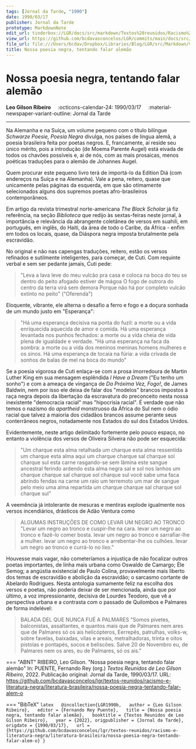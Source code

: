 ```yaml
---
tags: [Jornal da Tarde, "1990"]
date: 1990/03/17
publisher: Jornal da Tarde
prototype: MarkdownNote
edit_url: tinderbox://LGR/docs/src/markdown/Textos%20reunidos/Racismo%20e%20literatura%20negra/Literatura%20Brasileira?view=outline+select=1658628334
view_url: https://github.com/bcdavasconcelos/LGR/commits/main/docs/src/markdown/textos-reunidos/racismo-e-literatura-negra/literatura-brasileira/nossa-poesia-negra-tentando-falar-alem-o.md
file_url: file:///Users/bcdav/Dropbox/Libraries/Blog/LGR/src/Markdown/Vol%201/Literatura%20Brasileira/Nossa%20poesia%20negra,%20tentando%20falar%20alema%CC%83o.md
title: Nossa poesia negra, tentando falar alemão
---
```


# Nossa poesia negra, tentando falar alemão

__Leo Gilson Ribeiro__ &nbsp;&nbsp;&nbsp; :octicons-calendar-24: 1990/03/17 &nbsp;&nbsp;&nbsp; :material-newspaper-variant-outline: Jornal da Tarde  

---

Na Alemanha e na Suíça, um volume pequeno com o título bilíngue *Schwarze Poesie, Poesia Negra* divulga, nos países de língua alemã, a poesia brasileira feita por poetas negros. E, francamente, aí reside seu único mérito, pois a introdução (de Moema Parente Augel) está eivada de todos os chavões possíveis e, ai de nós, com as mais prosaicas, menos poéticas traduções para o alemão de Johannes Augel.

Quem procurar este pequeno livro terá de importá-lo da Edition Diá (com endereços na Suíça e na Alemanha). Vale a pena, reitero, quase que unicamente pelas páginas da esquerda, em que são otimamente selecionados alguns dos supremos poetas afro-brasileiros contemporâneos.

Em artigo da revista trimestral norte-americana *The Black Scholar* já fiz referência, na seção *Biblioteca* que redijo às sextas-feiras neste jornal, à importância e relevância da abrangente coletânea de versos em suahili, em português, em inglês, do Haiti, da área de todo o Caribe, da África - enfim em todos os locais, quase, da Diáspora negra imposta brutalmente pela escravidão.

No original e não nas capengas traduções, reitero, estão os versos refinados e sutilmente inteligentes, para começar, de Cuti. Com requinte verbal e sem ser pedante jamais, Cuti pede:

> "Leva
> a lava leve do meu vulcão
> pra casa
> e coloca na boca do teu
> se dentro do peito
> afogado estiver de mágoa
> O fogo de outrora
> do centro da terra
> virá sem demora
> Porque não há
> por completo
> vulcão extinto no peito" ("Oferenda")

Eloquente, vibrante, ele alterna o desafio a ferro e fogo e a doçura sonhada de um mundo justo em "Esperança":

> "Há uma esperança decisiva na ponta do fuzil:
> a morte ou a vida enriquecida
> aquecida de amor e comida.
> Há uma esperança levantada nos punhos fechados:
> a morte ou a vida cheia de vida
> plena de igualdade e verdade.
> "Há uma esperança na faca da sombra:
> a morte ou a vida dos meninos
> meninas homens mulheres e os sinos.
> Há uma esperança de tocaia na fúria:
> a vida crivada de sonhos
> de balas de mel na boca do mundo"

Se a poesia vigorosa de Cuti enlaça-se com a prosa imorredoura de Martin Luther King em sua mensagem esplêndida *I Have a Dream* ("Eu tenho um sonho") e com a ameaça de vingança de *Da Próxima Vez, Fogo!*, de James Baldwin, nem por isso ele deixa de falar dos "modelos" brancos impostos à raça negra depois da libertação da escravatura do preconceito nesta nossa inexistente "democracia racial" mas "hipocrisia racial". É verdade que não temos o nazismo do *apartheid* monstruoso da África do Sul nem o ódio racial que talvez a maioria dos cidadãos brancos assume perante seus conterrâneos negros, notadamente nos Estados do sul dos Estados Unidos.

Evidentemente, neste artigo delimitado fortemente pelo pouco espaço, no entanto a violência dos versos de Oliveira Silveira não pode ser esquecida:

> "Um charque esta alma retalhada
> um charque esta alma ressentida
> um charque esta alma aqui
> um charque
> charque sal
> charque sol
> charque sul
> esta carne rasgando-se sem lâmina
> este sangue ancestral ferindo ardendo
> esta alma negra sal e sol nos lanhos
> um charque
> charque sal
> charque sol
> charque sul
> você sabe uma faca abrindo fendas
> na carne um raio um terremoto um mar
> de sangue pelo meio uma alma repartida
> um charque
> charque sal
> charque sol
> charque sul"

A veemência já intolerante de mesuras e mentiras explode igualmente nos versos incendiários, drásticos de Adão Ventura como

> ALGUMAS INSTRUÇÕES DE COMO LEVAR UM NEGRO AO TRONCO
> "Levar um negro ao tronco
> e cuspir-lhe na cara.
> levar um negro ao tronco
> e fazê-lo comer bosta.
> levar um negro ao tronco
> e sarrafiar-lhe a mulher.
> levar um negro ao tronco
> e arrebentar-lhe os culhões.
> levar um negro ao tronco
> e currá-lo no lixo."

Houvesse mais vagar, não cometeríamos a injustiça de não focalizar outros poetas importantes, de linha mais urbana como Oswaldo de Camargo; Éle Semog; a angústia existencial de Paulo Colina, provavelmente mais liberto dos temas de escravidão e abolição da escravidão; o sarcasmo cortante de Abelardo Rodrigues. Nesta antologia sumamente feliz na escolha dos versos e poetas, não poderia deixar de ser mencionada, ainda que por último, a voz impressionante, decisiva de Lourdes Teodoro, que vê a perspectiva urbana e a contrasta com o passado de Quilombos e Palmares de forma indelével:

> BALADA DEL QUE NUNCA FUÉ A PALMARES
> "Somos pivetes,
> balconistas,
> assaltantes,
> e quantos mais
> que de Palmares nem
> ares
> que de Palmares
> só os ais
> helicópteros,
> Eerrepês,
> patrulhas,
> volks-w,
> sobre favelas, baixadas,
> vilas e areais,
> metralhadoras,
> trinta e oitos
> pistolas e pontapés,
> socos e beliscões.
> Salve 20 de Novembro
> eu, de Palmares
> nem os ares,
> eu de Palmares,
> só os ais."


=== "ABNT"
    RIBEIRO, Leo Gilson. "Nossa poesia negra, tentando falar alemão" In: PUENTE, Fernando Rey (org.) _Textos Reunidos de Leo Gilson Ribeiro_, 2022. Publicação original: Jornal da Tarde, 1990/03/17. URL: https://github.com/bcdavasconcelos/lgr/textos-reunidos/racismo-e-literatura-negra/literatura-brasileira/nossa-poesia-negra-tentando-falar-alem-o  

=== "BibTeX"
    ```latex  
    @incollection{LGR1990b,  
    author = {Leo Gilson Ribeiro},  
    editor = {Fernando Rey Puente},  
    title = {Nossa poesia negra, tentando falar alemão},  
    booktitle = {Textos Reunidos de Leo Gilson Ribeiro},  
    year = {2022},
    origpublisher = {Jornal da Tarde},  
    origdate = {1990/03/17},  
    url = {https://github.com/bcdavasconcelos/lgr/textos-reunidos/racismo-e-literatura-negra/literatura-brasileira/nossa-poesia-negra-tentando-falar-alem-o}
    }
    ```
